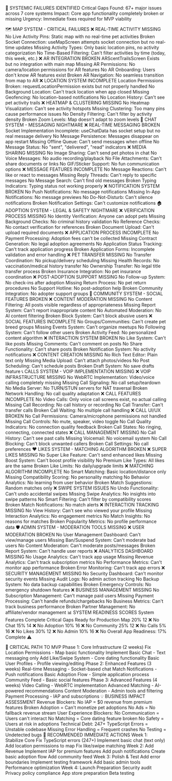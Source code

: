 🚨 SYSTEMIC FAILURES IDENTIFIED
Critical Gaps Found: 67+ major issues across 7 core systems
Impact: Core app functionality completely broken or missing
Urgency: Immediate fixes required for MVP viability

🗺️ MAP SYSTEM - CRITICAL FAILURES
❌ REAL-TIME ACTIVITY MISSING
No Live Activity Pins: Static map with no real-time pet activities
Broken Socket Connection: 
useMapScreen
 attempts socket connection but no real-time updates
Missing Activity Types: Only basic location pins, no activity categorization
No Time-Based Filtering: Can't filter activities by time (today, this week, etc.)
❌ AR INTEGRATION BROKEN
ARScentTrailsScreen Exists but no integration with main map
Missing AR Permissions: No camera/location permissions for AR features
No AR Onboarding: Users don't know AR features exist
Broken AR Navigation: No seamless transition from map to AR
❌ LOCATION SYSTEM INCOMPLETE
Location Permissions Broken: requestLocationPermission exists but not properly handled
No Background Location: Can't track location when app closed
Missing Geofencing: No location-based notifications
No Location History: Can't see pet activity trails
❌ HEATMAP & CLUSTERING MISSING
No Heatmap Visualization: Can't see activity hotspots
Missing Clustering: Too many pins cause performance issues
No Density Filtering: Can't filter by activity density
Broken Zoom Levels: Map doesn't adapt to zoom levels
💬 CHAT SYSTEM - MESSAGING NIGHTMARE
❌ REAL-TIME MESSAGING BROKEN
Socket Implementation Incomplete: 
useChatData
 has socket setup but no real message delivery
No Message Persistence: Messages disappear on app restart
Missing Offline Queue: Can't send messages when offline
No Message Status: No "sent", "delivered", "read" indicators
❌ MEDIA SHARING MISSING
No Image Sharing: Can't send pet photos in chat
No Voice Messages: No audio recording/playback
No File Attachments: Can't share documents or links
No GIF/Sticker Support: No fun communication options
❌ MESSAGE FEATURES INCOMPLETE
No Message Reactions: Can't like or react to messages
Missing Reply Threads: Can't reply to specific messages
No Message Search: Can't find old messages
Broken Typing Indicators: Typing status not working properly
❌ NOTIFICATION SYSTEM BROKEN
No Push Notifications: No message notifications
Missing In-App Notifications: No message previews
No Do-Not-Disturb: Can't silence notifications
Broken Notification Settings: Can't customize notifications
🏠 ADOPTION SYSTEM - LEGAL & SAFETY NIGHTMARE
❌ VERIFICATION PROCESS MISSING
No Identity Verification: Anyone can adopt pets
Missing Background Checks: No criminal history validation
No Reference Checks: No contact verification for references
Broken Document Upload: Can't upload required documents
❌ APPLICATION PROCESS INCOMPLETE
No Payment Processing: Adoption fees can't be collected
Missing Contract Generation: No legal adoption agreements
No Application Status Tracking: Can't track application progress
Broken Application Forms: Incomplete validation and error handling
❌ PET TRANSFER MISSING
No Transfer Coordination: No pickup/delivery scheduling
Missing Health Records: No vaccination/medical history transfer
No Ownership Transfer: No legal title transfer process
Broken Insurance Integration: No pet insurance coordination
❌ POST-ADOPTION SUPPORT MISSING
No Follow-up System: No check-ins after adoption
Missing Return Process: No pet return procedures
No Support Hotline: No post-adoption help
Broken Community Integration: No adopter support groups
👥 COMMUNITY SYSTEM - SOCIAL FEATURES BROKEN
❌ CONTENT MODERATION MISSING
No Content Filtering: All posts visible regardless of appropriateness
Missing Report System: Can't report inappropriate content
No Automated Moderation: No AI content filtering
Broken Block System: Can't block abusive users
❌ SOCIAL FEATURES INCOMPLETE
No Groups/Communities: Can't create pet breed groups
Missing Events System: Can't organize meetups
No Following System: Can't follow other users
Broken Activity Feed: No personalized content algorithm
❌ INTERACTION SYSTEM BROKEN
No Like System: Can't like posts
Missing Comments: Can't comment on posts
No Share Functionality: Can't share posts
Broken Notification System: No activity notifications
❌ CONTENT CREATION MISSING
No Rich Text Editor: Plain text only
Missing Media Upload: Can't attach photos/videos
No Post Scheduling: Can't schedule posts
Broken Draft System: No save drafts feature
📞 CALLS SYSTEM - VOIP IMPLEMENTATION MISSING
❌ VOIP INFRASTRUCTURE MISSING
No WebRTC Implementation: Video/voice calling completely missing
Missing Call Signaling: No call setup/teardown
No Media Server: No TURN/STUN servers for NAT traversal
Broken Network Handling: No call quality adaptation
❌ CALL FEATURES INCOMPLETE
No Video Calls: Only voice call screens exist, no actual calling
Missing Call Recording: No call history or recording
No Call Transfer: Can't transfer calls
Broken Call Waiting: No multiple call handling
❌ CALL UI/UX BROKEN
No Call Permissions: Camera/microphone permissions not handled
Missing Call Controls: No mute, speaker, video toggle
No Call Quality Indicators: No connection quality feedback
Broken Call States: No ringing, connecting, connected states
❌ CALL MANAGEMENT MISSING
No Call History: Can't see past calls
Missing Voicemail: No voicemail system
No Call Blocking: Can't block unwanted callers
Broken Call Settings: No call preferences
❤️ LIKES SYSTEM - MATCHING ALGORITHM BROKEN
❌ SUPER LIKES MISSING
No Super Like Feature: Can't send enhanced likes
Missing Boost System: Can't boost profile visibility
No Premium Like Types: All likes are the same
Broken Like Limits: No daily/upgrade limits
❌ MATCHING ALGORITHM INCOMPLETE
No Smart Matching: Basic location/distance only
Missing Compatibility Scoring: No personality matching
No Behavior Analytics: No learning from user behavior
Broken Match Suggestions: Random matches only
❌ SWIPE SYSTEM ISSUES
No Undo Functionality: Can't undo accidental swipes
Missing Swipe Analytics: No insights into swipe patterns
No Smart Filtering: Can't filter by compatibility scores
Broken Match Notifications: No match alerts
❌ INTERACTION TRACKING MISSING
No View History: Can't see who viewed your profile
Missing Interaction Analytics: No engagement metrics
No Match Insights: No reasons for matches
Broken Popularity Metrics: No profile performance data
🛡️ ADMIN SYSTEM - MODERATION TOOLS MISSING
❌ USER MODERATION BROKEN
No User Management Dashboard: Can't view/manage users
Missing Ban/Suspend System: Can't moderate bad users
No Content Moderation: Can't moderate posts/messages
Broken Report System: Can't handle user reports
❌ ANALYTICS DASHBOARD MISSING
No Usage Analytics: Can't track app usage
Missing Revenue Analytics: Can't track subscription metrics
No Performance Metrics: Can't monitor app performance
Broken Error Monitoring: Can't track app errors
❌ SECURITY MANAGEMENT MISSING
No Security Dashboard: Can't monitor security events
Missing Audit Logs: No admin action tracking
No Backup System: No data backup capabilities
Broken Emergency Controls: No emergency shutdown features
❌ BUSINESS MANAGEMENT MISSING
No Subscription Management: Can't manage paid users
Missing Payment Processing: Can't handle refunds/chargebacks
No Business Metrics: Can't track business performance
Broken Partner Management: No affiliate/vendor management
📊 SYSTEM READINESS SCORES
System	Features Complete	Critical Gaps	Ready for Production
Map	20%	12	❌ No
Chat	15%	14	❌ No
Adoption	10%	16	❌ No
Community	25%	12	❌ No
Calls	5%	16	❌ No
Likes	30%	12	❌ No
Admin	10%	16	❌ No
Overall App Readiness: 17% Complete ⚠️

🎯 CRITICAL PATH TO MVP
Phase 1: Core Infrastructure (2 weeks)
Fix Location Permissions - Map basic functionality
Implement Basic Chat - Text messaging only
Add Like/Swipe System - Core dating functionality
Basic User Profiles - Profile viewing/editing
Phase 2: Enhanced Features (3 weeks)
Real-time Messaging - Socket-based chat
Match Notifications - Push notifications
Basic Adoption Flow - Simple application process
Community Feed - Basic social features
Phase 3: Advanced Features (4 weeks)
Video Calling - WebRTC implementation
Advanced Matching - AI-powered recommendations
Content Moderation - Admin tools and filtering
Payment Processing - IAP and subscriptions
💡 BUSINESS IMPACT ASSESSMENT
Revenue Blockers:
No IAP = $0 revenue from premium features
Broken Adoption = Can't monetize pet adoptions
No Ads = No fallback revenue stream
User Experience Blockers:
No Communication = Users can't interact
No Matching = Core dating feature broken
No Safety = Users at risk in adoptions
Technical Debt:
247+ TypeScript Errors = Unstable codebase
Missing Error Handling = Frequent crashes
No Testing = Undetected bugs
🚀 RECOMMENDED IMMEDIATE ACTIONS
Week 1: Stabilize Core
Fix TypeScript errors (247+)
Implement basic chat (text only)
Add location permissions to map
Fix like/swipe matching
Week 2: Add Revenue
Implement IAP for premium features
Add push notifications
Create basic adoption flow
Add community feed
Week 3: Polish & Test
Add error boundaries
Implement testing framework
Add basic admin tools
Performance optimization
Week 4: Launch Preparation
Security audit
Privacy policy compliance
App store preparation
Beta testing